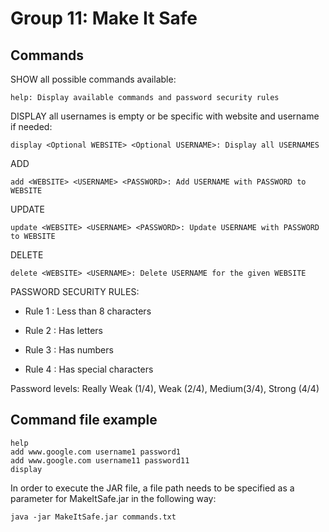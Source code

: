 
# Group 11: Make It Safe

## Commands
SHOW all possible commands available:
```
help: Display available commands and password security rules
```

DISPLAY all usernames is empty or be specific with website and username if needed:
```
display <Optional WEBSITE> <Optional USERNAME>: Display all USERNAMES
```

ADD
```
add <WEBSITE> <USERNAME> <PASSWORD>: Add USERNAME with PASSWORD to WEBSITE
```

UPDATE
```
update <WEBSITE> <USERNAME> <PASSWORD>: Update USERNAME with PASSWORD to WEBSITE
```

DELETE
```
delete <WEBSITE> <USERNAME>: Delete USERNAME for the given WEBSITE
```


PASSWORD SECURITY RULES:

- Rule 1 : Less than 8 characters

- Rule 2 : Has letters

- Rule 3 : Has numbers

- Rule 4 : Has special characters

Password levels: Really Weak (1/4), Weak (2/4), Medium(3/4), Strong (4/4)


## Command file example

```
help
add www.google.com username1 password1
add www.google.com username11 password11
display
```

In order to execute the JAR file, a file path needs to be specified as a parameter for MakeItSafe.jar in the following way:

```
java -jar MakeItSafe.jar commands.txt
```
